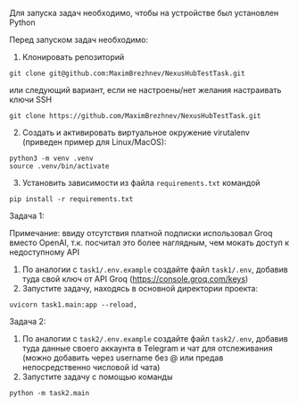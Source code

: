 Для запуска задач необходимо, чтобы на устройстве был установлен Python

Перед запуском задач необходимо:
1. Клонировать репозиторий
```
git clone git@github.com:MaximBrezhnev/NexusHubTestTask.git
```
или следующий вариант, если не настроены/нет желания настраивать ключи SSH
```
git clone https://github.com/MaximBrezhnev/NexusHubTestTask.git
```

2. Создать и активировать виртуальное окружение virutalenv (приведен пример для Linux/MacOS):
```
python3 -m venv .venv
source .venv/bin/activate
```
3. Установить зависимости из файла `requirements.txt` командой 
```
pip install -r requirements.txt
```

Задача 1:

Примечание: ввиду отсутствия платной подписки использовал Groq вместо OpenAI, т.к. 
посчитал это более наглядным, чем мокать доступ к недоступному API

1. По аналогии с `task1/.env.example` создайте файл `task1/.env`, добавив туда свой ключ от API Groq (https://console.groq.com/keys)
2. Запустите задачу, находясь в основной директории проекта:
```
uvicorn task1.main:app --reload,
```

Задача 2:
1. По аналогии с `task2/.env.example` создайте файл `task2/.env`, добавив туда данные своего аккаунта в Telegram и
чат для отслеживания (можно добавить через username без @ или предав непосредственно числовой id чата)
2. Запустите задачу с помощью команды 
```
python -m task2.main
```
